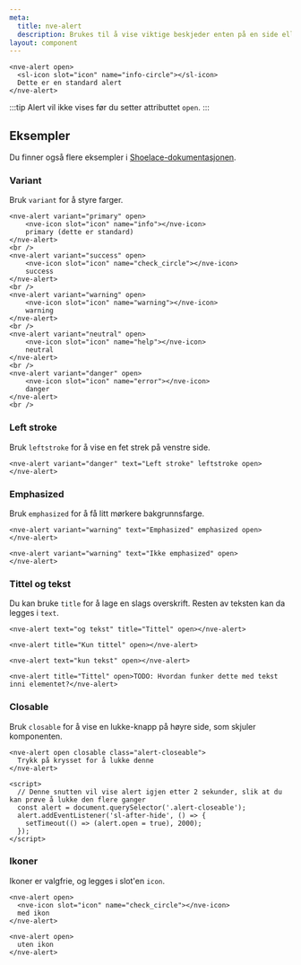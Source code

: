 ```yaml
---
meta:
  title: nve-alert
  description: Brukes til å vise viktige beskjeder enten på en side eller som en enkel popup (toast)
layout: component
---
```


```html:preview
<nve-alert open>
  <sl-icon slot="icon" name="info-circle"></sl-icon>
  Dette er en standard alert
</nve-alert>
```

:::tip
Alert vil ikke vises før du setter attributtet `open`.
:::

## Eksempler

Du finner også flere eksempler i [Shoelace-dokumentasjonen](https://shoelace.style/components/alert).

### Variant

Bruk `variant` for å styre farger.

```html:preview
<nve-alert variant="primary" open>
    <nve-icon slot="icon" name="info"></nve-icon>
    primary (dette er standard)
</nve-alert>
<br />
<nve-alert variant="success" open>
    <nve-icon slot="icon" name="check_circle"></nve-icon>
    success
</nve-alert>
<br />
<nve-alert variant="warning" open>
    <nve-icon slot="icon" name="warning"></nve-icon>
    warning
</nve-alert>
<br />
<nve-alert variant="neutral" open>
    <nve-icon slot="icon" name="help"></nve-icon>
    neutral
</nve-alert>
<br />
<nve-alert variant="danger" open>
    <nve-icon slot="icon" name="error"></nve-icon>
    danger
</nve-alert>
<br />
```

### Left stroke

Bruk `leftstroke` for å vise en fet strek på venstre side.

```html:preview
<nve-alert variant="danger" text="Left stroke" leftstroke open>
</nve-alert>
```

### Emphasized

Bruk `emphasized` for å få litt mørkere bakgrunnsfarge.

```html:preview
<nve-alert variant="warning" text="Emphasized" emphasized open>
</nve-alert>

<nve-alert variant="warning" text="Ikke emphasized" open>
</nve-alert>
```

### Tittel og tekst

Du kan bruke `title` for å lage en slags overskrift. Resten av teksten kan da legges i `text`.

```html:preview
<nve-alert text="og tekst" title="Tittel" open></nve-alert>

<nve-alert title="Kun tittel" open></nve-alert>

<nve-alert text="kun tekst" open></nve-alert>

<nve-alert title="Tittel" open>TODO: Hvordan funker dette med tekst inni elementet?</nve-alert>
```

### Closable

Bruk `closable` for å vise en lukke-knapp på høyre side, som skjuler komponenten.

```html:preview
<nve-alert open closable class="alert-closeable">
  Trykk på krysset for å lukke denne
</nve-alert>

<script>
  // Denne snutten vil vise alert igjen etter 2 sekunder, slik at du kan prøve å lukke den flere ganger
  const alert = document.querySelector('.alert-closeable');
  alert.addEventListener('sl-after-hide', () => {
    setTimeout(() => (alert.open = true), 2000);
  });
</script>
```

### Ikoner

Ikoner er valgfrie, og legges i slot'en `icon`.

```html:preview
<nve-alert open>
  <nve-icon slot="icon" name="check_circle"></nve-icon>
  med ikon
</nve-alert>

<nve-alert open>
  uten ikon
</nve-alert>
```
